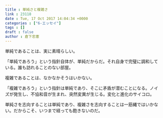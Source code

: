 ```yaml
---
title : 単純さと複雑さ
link : 23118
date : Tue, 17 Oct 2017 14:04:34 +0000
categories : ["6-エッセイ"]
tags : []
draft : false
author : 倉下忠憲
---
```


単純であることは、実に素晴らしい。

「単純であろう」という指針自体が、単純だからだ。それ自身で完璧に調和している。誰も訪れることのない部屋。

複雑であることは、なかなかそうはいかない。

「複雑であろう」という指針は単純であり、そこに矛盾が潜むことになる。ノイズが発生し、不協和音が生まれ、突然変異が生じる。変化と進化のサイコロ。

単純さを志向することは単純であり、複雑さを志向することは一筋縄ではいかない。だからこそ、いつまで経っても飽きないのだ。